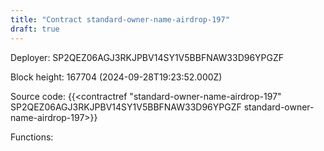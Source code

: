 ```yaml
---
title: "Contract standard-owner-name-airdrop-197"
draft: true
---
```

Deployer: SP2QEZ06AGJ3RKJPBV14SY1V5BBFNAW33D96YPGZF


 



Block height: 167704 (2024-09-28T19:23:52.000Z)

Source code: {{<contractref "standard-owner-name-airdrop-197" SP2QEZ06AGJ3RKJPBV14SY1V5BBFNAW33D96YPGZF standard-owner-name-airdrop-197>}}

Functions:


